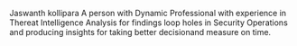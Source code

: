 Jaswanth kollipara 
A person with Dynamic Professional with experience in Thereat Intelligence
Analysis for findings loop holes in Security Operations and producing 
insights for taking better decisionand measure on time.
